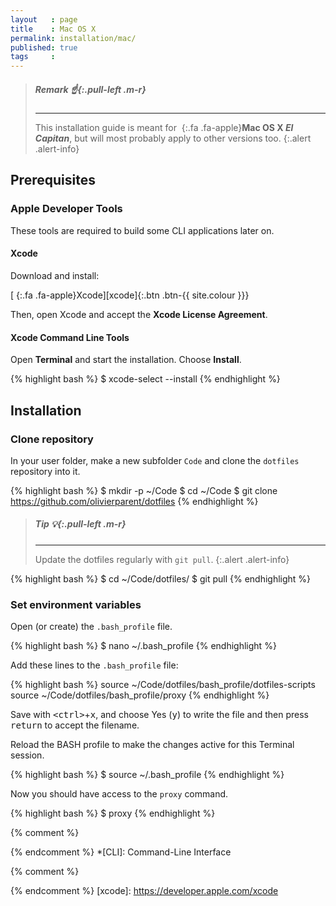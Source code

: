 ```yaml
---
layout   : page
title    : Mac OS X
permalink: installation/mac/
published: true
tags     :
---
```


> ##### **Remark** *:point_up:*{:.pull-left .m-r}
> ---
> This installation guide is meant for *&nbsp;*{:.fa .fa-apple}**Mac OS X *El Capitan***, but will most probably apply to other versions too.
{:.alert .alert-info}

Prerequisites
-------------

### Apple Developer Tools

These tools are required to build some CLI applications later on.

#### Xcode

Download and install:

[*&nbsp;*{:.fa .fa-apple}Xcode][xcode]{:.btn .btn-{{ site.colour }}}

Then, open Xcode and accept the **Xcode License Agreement**. 

#### Xcode Command Line Tools

Open **Terminal** and start the installation. Choose **Install**.

{% highlight bash %}
$ xcode-select --install
{% endhighlight %}

Installation
------------

### Clone repository

In your user folder, make a new subfolder `Code` and clone the `dotfiles` repository into it.

{% highlight bash %}
$ mkdir -p ~/Code
$ cd ~/Code
$ git clone https://github.com/olivierparent/dotfiles
{% endhighlight %}

> ##### **Tip** *:bulb:*{:.pull-left .m-r}
> ---
> Update the dotfiles regularly with `git pull`.
{:.alert .alert-info}

{% highlight bash %}
$ cd ~/Code/dotfiles/
$ git pull
{% endhighlight %}

### Set environment variables

Open (or create) the `.bash_profile` file.

{% highlight bash %}
$ nano ~/.bash_profile
{% endhighlight %}

Add these lines to the `.bash_profile` file:

{% highlight bash %}
source ~/Code/dotfiles/bash_profile/dotfiles-scripts
source ~/Code/dotfiles/bash_profile/proxy
{% endhighlight %}

Save with <kbd>&lt;ctrl&gt;</kbd>+<kbd>x</kbd>, and choose Yes (<kbd>y</kbd>) to write the file and then press <kbd>return</kbd> to accept the filename. 

Reload the BASH profile to make the changes active for this Terminal session.

{% highlight bash %}
$ source ~/.bash_profile
{% endhighlight %}

Now you should have access to the `proxy` command.

{% highlight bash %}
$ proxy
{% endhighlight %}


{% comment %}
<!-- ⚓ Abbreviations -->
{% endcomment %}
*[CLI]:                     Command-Line Interface

{% comment %}
<!-- ⚓ Hyperlinks -->
{% endcomment %}
[xcode]:                    https://developer.apple.com/xcode